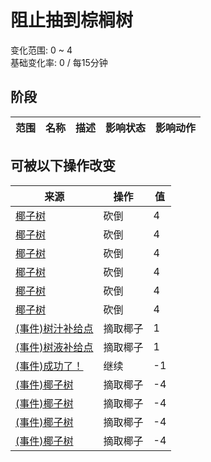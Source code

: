# 阻止抽到棕榈树  
变化范围: 0 ~ 4  
基础变化率: 0 / 每15分钟  
## 阶段  
范围  |  名称  |  描述  |  影响状态  |  影响动作  
----  |  ----  |  ----  |  ----  |  ----  
## 可被以下操作改变  
来源  |  操作  |  值  
----  |  ----  |  ----  
[椰子树](PalmTreeNew.md)  |  砍倒  |  4  
[椰子树](PalmTreeNew.md)  |  砍倒  |  4  
[椰子树](PalmTreeNewMultiEventOld.md)  |  砍倒  |  4  
[椰子树](PalmTreeNewMultiEventOld.md)  |  砍倒  |  4  
[椰子树](PalmTreeOld.md)  |  砍倒  |  4  
[椰子树](PalmTreeOld.md)  |  砍倒  |  4  
[(事件)树汁补给点](Event_SapStation.md)  |  摘取椰子  |  1  
[(事件)树液补给点](Event_SapStationNoCoconuts.md)  |  摘取椰子  |  1  
[(事件)成功了！](Event_CoconutHit.md)  |  继续  |  -1  
[(事件)椰子树](Event_PalmTree1.md)  |  摘取椰子  |  -4  
[(事件)椰子树](Event_PalmTree2.md)  |  摘取椰子  |  -4  
[(事件)椰子树](Event_PalmTree3.md)  |  摘取椰子  |  -4  
[(事件)椰子树](Event_PalmTree4.md)  |  摘取椰子  |  -4  
